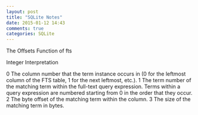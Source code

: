 ```yaml
---
layout: post
title: "SQLite Notes"
date: 2015-01-12 14:43
comments: true
categories: SQLite
---
```

The Offsets Function of fts

Integer Interpretation

0 The column number that the term instance occurs in (0 for the leftmost column of the FTS table, 1 for the next leftmost, etc.).
1 The term number of the matching term within the full-text query expression. Terms within a query expression are numbered starting from 0 in the order that they occur.
2 The byte offset of the matching term within the column.
3 The size of the matching term in bytes.
